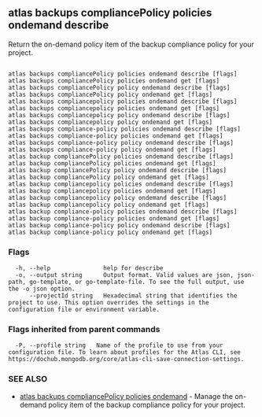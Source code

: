 ## atlas backups compliancePolicy policies ondemand describe

Return the on-demand policy item of the backup compliance policy for your project.



```

atlas backups compliancePolicy policies ondemand describe [flags]
atlas backups compliancePolicy policies ondemand get [flags]
atlas backups compliancePolicy policy ondemand describe [flags]
atlas backups compliancePolicy policy ondemand get [flags]
atlas backups compliancepolicy policies ondemand describe [flags]
atlas backups compliancepolicy policies ondemand get [flags]
atlas backups compliancepolicy policy ondemand describe [flags]
atlas backups compliancepolicy policy ondemand get [flags]
atlas backups compliance-policy policies ondemand describe [flags]
atlas backups compliance-policy policies ondemand get [flags]
atlas backups compliance-policy policy ondemand describe [flags]
atlas backups compliance-policy policy ondemand get [flags]
atlas backup compliancePolicy policies ondemand describe [flags]
atlas backup compliancePolicy policies ondemand get [flags]
atlas backup compliancePolicy policy ondemand describe [flags]
atlas backup compliancePolicy policy ondemand get [flags]
atlas backup compliancepolicy policies ondemand describe [flags]
atlas backup compliancepolicy policies ondemand get [flags]
atlas backup compliancepolicy policy ondemand describe [flags]
atlas backup compliancepolicy policy ondemand get [flags]
atlas backup compliance-policy policies ondemand describe [flags]
atlas backup compliance-policy policies ondemand get [flags]
atlas backup compliance-policy policy ondemand describe [flags]
atlas backup compliance-policy policy ondemand get [flags]
```



### Flags

```
  -h, --help               help for describe
  -o, --output string      Output format. Valid values are json, json-path, go-template, or go-template-file. To see the full output, use the -o json option.
      --projectId string   Hexadecimal string that identifies the project to use. This option overrides the settings in the configuration file or environment variable.

```


### Flags inherited from parent commands

```
  -P, --profile string   Name of the profile to use from your configuration file. To learn about profiles for the Atlas CLI, see https://dochub.mongodb.org/core/atlas-cli-save-connection-settings.

```

### SEE ALSO


* [atlas backups compliancePolicy policies ondemand](atlas_backups_compliancePolicy_policies_ondemand.md)	- Manage the on-demand policy item of the backup compliance policy for your project.



